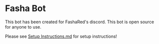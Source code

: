 # Fasha Bot

This bot has been created for FashaRed's discord. This bot is open source for anyone to use. 

Please see [Setup Instructions.md](https://github.com/DJ45X/FashaBot/blob/main/SETUP_INSTRUCTIONS.md) for setup instructions!